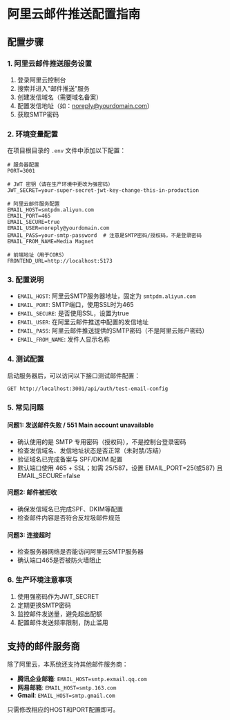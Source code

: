 # 阿里云邮件推送配置指南

## 配置步骤

### 1. 阿里云邮件推送服务设置

1. 登录阿里云控制台
2. 搜索并进入"邮件推送"服务
3. 创建发信域名（需要域名备案）
4. 配置发信地址（如：noreply@yourdomain.com）
5. 获取SMTP密码

### 2. 环境变量配置

在项目根目录的 `.env` 文件中添加以下配置：

```env
# 服务器配置
PORT=3001

# JWT 密钥（请在生产环境中更改为强密码）
JWT_SECRET=your-super-secret-jwt-key-change-this-in-production

# 阿里云邮件服务配置
EMAIL_HOST=smtpdm.aliyun.com
EMAIL_PORT=465
EMAIL_SECURE=true
EMAIL_USER=noreply@yourdomain.com
EMAIL_PASS=your-smtp-password  # 注意是SMTP密码/授权码，不是登录密码
EMAIL_FROM_NAME=Media Magnet

# 前端地址（用于CORS）
FRONTEND_URL=http://localhost:5173
```

### 3. 配置说明

- `EMAIL_HOST`: 阿里云SMTP服务器地址，固定为 `smtpdm.aliyun.com`
- `EMAIL_PORT`: SMTP端口，使用SSL时为465
- `EMAIL_SECURE`: 是否使用SSL，设置为true
- `EMAIL_USER`: 在阿里云邮件推送中配置的发信地址
- `EMAIL_PASS`: 阿里云邮件推送提供的SMTP密码（不是阿里云账户密码）
- `EMAIL_FROM_NAME`: 发件人显示名称

### 4. 测试配置

启动服务器后，可以访问以下接口测试邮件配置：

```
GET http://localhost:3001/api/auth/test-email-config
```

### 5. 常见问题

#### 问题1: 发送邮件失败 / 551 Main account unavailable
- 确认使用的是 SMTP 专用密码（授权码），不是控制台登录密码
- 检查发信域名、发信地址状态是否正常（未封禁/冻结）
- 验证域名已完成备案与 SPF/DKIM 配置
- 默认端口使用 465 + SSL；如需 25/587，设置 EMAIL_PORT=25(或587) 且 EMAIL_SECURE=false

#### 问题2: 邮件被拒收
- 确保发信域名已完成SPF、DKIM等配置
- 检查邮件内容是否符合反垃圾邮件规范

#### 问题3: 连接超时
- 检查服务器网络是否能访问阿里云SMTP服务器
- 确认端口465是否被防火墙阻止

### 6. 生产环境注意事项

1. 使用强密码作为JWT_SECRET
2. 定期更换SMTP密码
3. 监控邮件发送量，避免超出配额
4. 配置邮件发送频率限制，防止滥用

## 支持的邮件服务商

除了阿里云，本系统还支持其他邮件服务商：

- **腾讯企业邮箱**: `EMAIL_HOST=smtp.exmail.qq.com`
- **网易邮箱**: `EMAIL_HOST=smtp.163.com`
- **Gmail**: `EMAIL_HOST=smtp.gmail.com`

只需修改相应的HOST和PORT配置即可。

